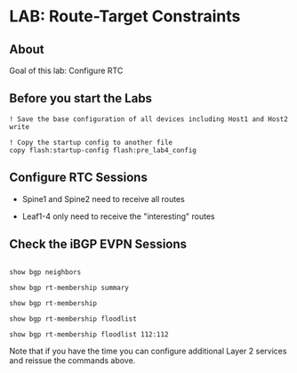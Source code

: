 # LAB: Route-Target Constraints

## About

Goal of this lab: Configure RTC

## Before you start the Labs


```cli
! Save the base configuration of all devices including Host1 and Host2
write

! Copy the startup config to another file
copy flash:startup-config flash:pre_lab4_config
```

## Configure RTC Sessions

- Spine1 and Spine2 need to receive all routes

- Leaf1-4 only need to receive the "interesting" routes

## Check the iBGP EVPN Sessions

```cli

show bgp neighbors

show bgp rt-membership summary

show bgp rt-membership

show bgp rt-membership floodlist

show bgp rt-membership floodlist 112:112

```

Note that if you have the time you can configure additional Layer 2 services and reissue the commands above.
